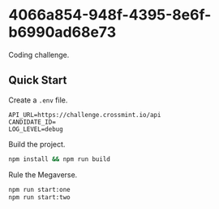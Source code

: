 # 4066a854-948f-4395-8e6f-b6990ad68e73

Coding challenge.

## Quick Start

Create a `.env` file.

```
API_URL=https://challenge.crossmint.io/api
CANDIDATE_ID=
LOG_LEVEL=debug
```

Build the project.

```zsh
npm install && npm run build
```

Rule the Megaverse.

```zsh
npm run start:one
npm run start:two
```
